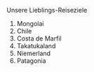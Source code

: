 Unsere Lieblings-Reiseziele

1. Mongolai
2. Chile
3. Costa de Marfil
4. Takatukaland
5. Niemerland
6. Patagonia    